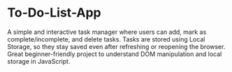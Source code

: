 # To-Do-List-App
A simple and interactive task manager where users can add, mark as complete/incomplete, and delete tasks. Tasks are stored using Local Storage, so they stay saved even after refreshing or reopening the browser. Great beginner-friendly project to understand DOM manipulation and local storage in JavaScript.
